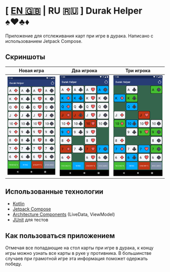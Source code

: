 # [ [EN 🇬🇧](README.md) | RU 🇷🇺 ] Durak Helper ♠️♥️♣️♦️

Приложение для отслеживания карт при игре в дурака.
Написано с использованием Jetpack Compose.

## Скриншоты

Новая игра | Два игрока | Три игрока |
--- | --- | --- |
![](screenshots/Screenshot_new_game.png) | ![](screenshots/Screenshot_two_players.png) | ![](screenshots/Screenshot_three_players.png)

## Использованные технологии

* [Kotlin](https://developer.android.com/kotlin)
* [Jetpack Compose](https://developer.android.com/jetpack/compose)
* [Architecture Components](https://developer.android.com/topic/libraries/architecture) (LiveData, ViewModel)
* [JUnit](https://junit.org/junit4/) для тестов

## Как пользоваться приложением
Отмечая все попадающие на стол карты при игре в дурака, к концу игры можно узнать все карты в руке у противника. В большинстве случаев при грамотной игре эта информация поможет одержать победу.
